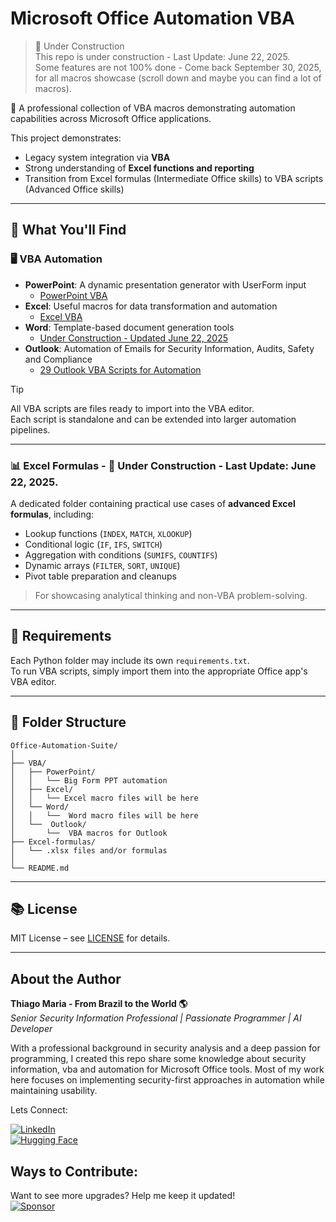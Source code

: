 

# Microsoft Office Automation VBA    
> 🚧 Under Construction  
>  This repo is under construction - Last Update: June 22, 2025.  
> Some features are not 100% done - Come back September 30, 2025, for all macros showcase (scroll down and maybe you can find a lot of macros).  

💼 A professional collection of VBA macros demonstrating automation capabilities across Microsoft Office applications.  

This project demonstrates:  
- Legacy system integration via **VBA**    
- Strong understanding of **Excel functions and reporting**  
- Transition from Excel formulas (Intermediate Office skills) to VBA scripts (Advanced Office skills) 

---

## 🧰 What You'll Find  

### 🖥️ VBA Automation  
- **PowerPoint**: A dynamic presentation generator with UserForm input
    - [PowerPoint VBA](https://github.com/ThiagoMaria-SecurityIT/Microsoft_Office_Automation_VBA/tree/main/VBA/PowerPoint) 
- **Excel**: Useful macros for data transformation and automation
    - [Excel VBA](https://github.com/ThiagoMaria-SecurityIT/Microsoft_Office_Automation_VBA/tree/main/VBA/Excel)
- **Word**: Template-based document generation tools
    - [Under Construction - Updated June 22, 2025](https://github.com/ThiagoMaria-SecurityIT/Microsoft_Office_Automation_VBA/tree/main/VBA/Word)
- **Outlook**: Automation of Emails for Security Information, Audits, Safety and Compliance
   - [29 Outlook VBA Scripts for Automation](https://github.com/ThiagoMaria-SecurityIT/Microsoft_Office_Automation_VBA/tree/main/VBA/Outlook)

> [!TIP]  
> All VBA scripts are files ready to import into the VBA editor.     
> Each script is standalone and can be extended into larger automation pipelines.    

---

### 📊 Excel Formulas - 🚧 Under Construction -  Last Update: June 22, 2025.
A dedicated folder containing practical use cases of **advanced Excel formulas**, including:  
- Lookup functions (`INDEX`, `MATCH`, `XLOOKUP`)  
- Conditional logic (`IF`, `IFS`, `SWITCH`)  
- Aggregation with conditions (`SUMIFS`, `COUNTIFS`)  
- Dynamic arrays (`FILTER`, `SORT`, `UNIQUE`)  
- Pivot table preparation and cleanups  

> For showcasing analytical thinking and non-VBA problem-solving.  

---

## 📌 Requirements  

Each Python folder may include its own `requirements.txt`.    
To run VBA scripts, simply import them into the appropriate Office app's VBA editor.  

---  

## 📂 Folder Structure  

```
Office-Automation-Suite/
│
├── VBA/
│   ├── PowerPoint/
│   │   └── Big Form PPT automation
│   ├── Excel/
│   │   └── Excel macro files will be here
│   └── Word/
│   │   └──  Word macro files will be here
│   └──  Outlook/
│       └──  VBA macros for Outlook
├── Excel-formulas/
│   └── .xlsx files and/or formulas
│
└── README.md
```

---

## 📚 License  

MIT License – see [LICENSE](LICENSE) for details.  

---

## About the Author   

**Thiago Maria - From Brazil to the World 🌎**  
*Senior Security Information Professional | Passionate Programmer | AI Developer*

With a professional background in security analysis and a deep passion for programming, I created this repo share some knowledge about security information, vba and automation for Microsoft Office tools. Most of my work here focuses on implementing security-first approaches in automation while maintaining usability.

Lets Connect:

[![LinkedIn](https://img.shields.io/badge/LinkedIn-Connect-blue)](https://www.linkedin.com/in/thiago-cequeira-99202239/)  
[![Hugging Face](https://img.shields.io/badge/🤗Hugging_Face-AI_projects-yellow)](https://huggingface.co/ThiSecur)

 
## Ways to Contribute:   
 Want to see more upgrades? Help me keep it updated!    
 [![Sponsor](https://img.shields.io/badge/Sponsor-%E2%9D%A4-red)](https://github.com/sponsors/ThiagoMaria-SecurityIT)
